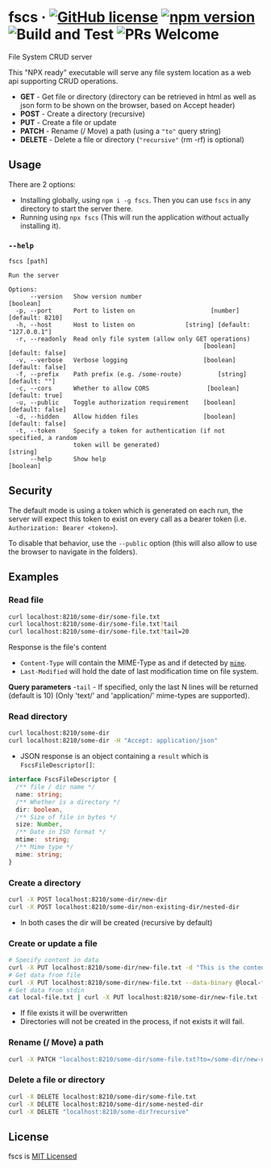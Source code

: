 # fscs &middot; [![GitHub license](https://img.shields.io/badge/license-MIT-blue.svg)](https://github.com/elisherer/fscs/blob/master/LICENSE) [![npm version](https://img.shields.io/npm/v/fscs.svg?style=flat)](https://www.npmjs.com/package/fscs) ![Build and Test](https://github.com/elisherer/fscs/workflows/Build%20and%20Test/badge.svg) ![PRs Welcome](https://img.shields.io/badge/PRs-welcome-brightgreen.svg)

File System CRUD server

This "NPX ready" executable will serve any file system location as a web api supporting CRUD operations.
- **GET** - Get file or directory (directory can be retrieved in html as well as json form to be shown on the browser, based on Accept header)
- **POST** - Create a directory (recursive)
- **PUT** - Create a file or update
- **PATCH** - Rename (/ Move) a path (using a `"to"` query string)
- **DELETE** - Delete a file or directory (`"recursive"` (rm -rf) is optional)

## Usage

There are 2 options:
- Installing globally, using `npm i -g fscs`.
Then you can use `fscs` in any directory to start the server there.
- Running using `npx fscs` (This will run the application without actually installing it).

### `--help`
```
fscs [path]

Run the server

Options:
      --version   Show version number                                  [boolean]
  -p, --port      Port to listen on                     [number] [default: 8210]
  -h, --host      Host to listen on              [string] [default: "127.0.0.1"]
  -r, --readonly  Read only file system (allow only GET operations)
                                                      [boolean] [default: false]
  -v, --verbose   Verbose logging                     [boolean] [default: false]
  -f, --prefix    Path prefix (e.g. /some-route)          [string] [default: ""]
  -c, --cors      Whether to allow CORS                [boolean] [default: true]
  -u, --public    Toggle authorization requirement    [boolean] [default: false]
  -d, --hidden    Allow hidden files                  [boolean] [default: false]
  -t, --token     Specify a token for authentication (if not specified, a random
                  token will be generated)                              [string]
      --help      Show help                                            [boolean]
```

## Security

The default mode is using a token which is generated on each run, the server will expect this token to exist on every call as a bearer token (i.e. `Authorization: Bearer <token>`).

To disable that behavior, use the `--public` option (this will also allow to use the browser to navigate in the folders).

## Examples

### Read file

```bash
curl localhost:8210/some-dir/some-file.txt
curl localhost:8210/some-dir/some-file.txt?tail
curl localhost:8210/some-dir/some-file.txt?tail=20
```

Response is the file's content
- `Content-Type` will contain the MIME-Type as and if detected by [`mime`](https://github.com/broofa/mime).
- `Last-Modified` will hold the date of last modification time on file system.

**Query parameters**
-`tail` - If specified, only the last N lines will be returned (default is 10) (Only 'text/' and 'application/' mime-types are supported).

### Read directory

```bash
curl localhost:8210/some-dir
curl localhost:8210/some-dir -H "Accept: application/json"
```

* JSON response is an object containing a `result` which is `FscsFileDescriptor[]`: 
```typescript
interface FscsFileDescriptor {
  /** file / dir name */
  name: string;
  /** Whether is a directory */
  dir: boolean,
  /** Size of file in bytes */
  size: Number,
  /** Date in ISO format */
  mtime:  string;
  /** Mime type */
  mime: string;
}
```

### Create a directory

```bash
curl -X POST localhost:8210/some-dir/new-dir
curl -X POST localhost:8210/some-dir/non-existing-dir/nested-dir
```

* In both cases the dir will be created (recursive by default)

### Create or update a file

```bash
# Specify content in data
curl -X PUT localhost:8210/some-dir/new-file.txt -d "This is the content"
# Get data from file
curl -X PUT localhost:8210/some-dir/new-file.txt --data-binary @local-file.txt
# Get data from stdin
cat local-file.txt | curl -X PUT localhost:8210/some-dir/new-file.txt --data-binary @-
```

* If file exists it will be overwritten
* Directories will not be created in the process, if not exists it will fail.

### Rename (/ Move) a path

```bash
curl -X PATCH "localhost:8210/some-dir/some-file.txt?to=/some-dir/new-name.txt"
```

### Delete a file or directory

```bash
curl -X DELETE localhost:8210/some-dir/some-file.txt
curl -X DELETE localhost:8210/some-dir/some-nested-dir
curl -X DELETE "localhost:8210/some-dir?recursive"
```

## License

fscs is [MIT Licensed](https://github.com/elisherer/fscs/blob/master/LICENSE)
